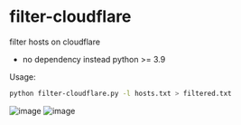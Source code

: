# filter-cloudflare
filter hosts on cloudflare

* no dependency instead python >= 3.9

Usage:

```bash
python filter-cloudflare.py -l hosts.txt > filtered.txt
```

![image](https://github.com/s3rgeym/filter-cloudflare/assets/12753171/c1913043-89e6-401a-9c9e-fcdc2b27cac3)
![image](https://github.com/s3rgeym/filter-cloudflare/assets/12753171/1b1e71f9-7f47-461e-a6bb-ae7dc4f68cb1)

